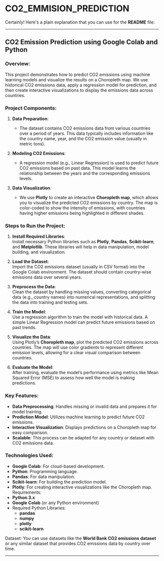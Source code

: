 # CO2_EMMISION_PREDICTION

Certainly! Here's a plain explanation that you can use for the **README** file:

---

## CO2 Emission Prediction using Google Colab and Python

### Overview:
This project demonstrates how to predict CO2 emissions using machine learning models and visualize the results on a Choropleth map. We use historical CO2 emissions data, apply a regression model for prediction, and then create interactive visualizations to display the emissions data across countries.

### Project Components:
1. **Data Preparation**: 
   - The dataset contains CO2 emissions data from various countries over a period of years. This data typically includes information like the country name, year, and the CO2 emission value (usually in metric tons).

2. **Modeling CO2 Emissions**:
   - A regression model (e.g., Linear Regression) is used to predict future CO2 emissions based on past data. This model learns the relationship between the years and the corresponding emissions levels.

3. **Data Visualization**:
   - We use **Plotly** to create an interactive **Choropleth map**, which allows you to visualize the predicted CO2 emissions by country. The map is color-coded to show the intensity of emissions, with countries having higher emissions being highlighted in different shades.

### Steps to Run the Project:

1. **Install Required Libraries**:  
   Install necessary Python libraries such as **Plotly**, **Pandas**, **Scikit-learn**, and **Matplotlib**. These libraries will help in data manipulation, model building, and visualization.

2. **Load the Dataset**:  
   Import the CO2 emissions dataset (usually in CSV format) into the Google Colab environment. The dataset should contain country-wise emissions data over several years.

3. **Preprocess the Data**:  
   Clean the dataset by handling missing values, converting categorical data (e.g., country names) into numerical representations, and splitting the data into training and testing sets.

4. **Train the Model**:  
   Use a regression algorithm to train the model with historical data. A simple Linear Regression model can predict future emissions based on past trends.

5. **Visualize the Data**:  
   Using Plotly’s **Choropleth map**, plot the predicted CO2 emissions across countries. The map will use color gradients to represent different emission levels, allowing for a clear visual comparison between countries.

6. **Evaluate the Model**:  
   After training, evaluate the model’s performance using metrics like Mean Squared Error (MSE) to assess how well the model is making predictions.

### Key Features:
- **Data Preprocessing**: Handles missing or invalid data and prepares it for model training.
- **Prediction Model**: Utilizes machine learning to predict future CO2 emissions.
- **Interactive Visualization**: Displays predictions on a Choropleth map for easy comparison.
- **Scalable**: This process can be adapted for any country or dataset with CO2 emissions data.

### Technologies Used:
- **Google Colab**: For cloud-based development.
- **Python**: Programming language.
- **Pandas**: For data manipulation.
- **Scikit-learn**: For building the prediction model.
- **Plotly**: For creating interactive visualizations like the Choropleth map.
 Requirements:
- **Python 3.x**
- **Google Colab** (or any Python environment)
- Required Python Libraries:
  - **pandas**
  - **numpy**
  - **plotly**
  - **scikit-learn**

 Dataset:
You can use datasets like the **World Bank CO2 emissions dataset** or any similar dataset that provides CO2 emissions data by country over time.

---
